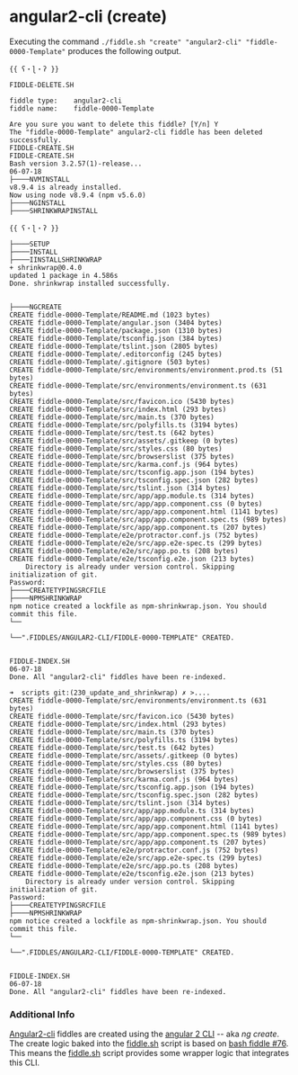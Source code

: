angular2-cli (create)
======

Executing the command `./fiddle.sh "create" "angular2-cli" "fiddle-0000-Template"` produces the following output.

    {{ ʕ・ɭ・ʔ }}
    
    FIDDLE-DELETE.SH
    
    fiddle type:	angular2-cli
    fiddle name:	fiddle-0000-Template
    
    Are you sure you want to delete this fiddle? [Y/n] Y
    The "fiddle-0000-Template" angular2-cli fiddle has been deleted successfully.
    FIDDLE-CREATE.SH
    FIDDLE-CREATE.SH
    Bash version 3.2.57(1)-release...
    06-07-18
    ├────NVMINSTALL
    v8.9.4 is already installed.
    Now using node v8.9.4 (npm v5.6.0)
    ├────NGINSTALL
    ├────SHRINKWRAPINSTALL
    
    {{ ʕ・ɭ・ʔ }}
    
    ├────SETUP
    ├────INSTALL
    ├────IINSTALLSHRINKWRAP
    + shrinkwrap@0.4.0
    updated 1 package in 4.586s
    Done. shrinkwrap installed successfully.
    
    
    ├────NGCREATE
    CREATE fiddle-0000-Template/README.md (1023 bytes)
    CREATE fiddle-0000-Template/angular.json (3404 bytes)
    CREATE fiddle-0000-Template/package.json (1310 bytes)
    CREATE fiddle-0000-Template/tsconfig.json (384 bytes)
    CREATE fiddle-0000-Template/tslint.json (2805 bytes)
    CREATE fiddle-0000-Template/.editorconfig (245 bytes)
    CREATE fiddle-0000-Template/.gitignore (503 bytes)
    CREATE fiddle-0000-Template/src/environments/environment.prod.ts (51 bytes)
    CREATE fiddle-0000-Template/src/environments/environment.ts (631 bytes)
    CREATE fiddle-0000-Template/src/favicon.ico (5430 bytes)
    CREATE fiddle-0000-Template/src/index.html (293 bytes)
    CREATE fiddle-0000-Template/src/main.ts (370 bytes)
    CREATE fiddle-0000-Template/src/polyfills.ts (3194 bytes)
    CREATE fiddle-0000-Template/src/test.ts (642 bytes)
    CREATE fiddle-0000-Template/src/assets/.gitkeep (0 bytes)
    CREATE fiddle-0000-Template/src/styles.css (80 bytes)
    CREATE fiddle-0000-Template/src/browserslist (375 bytes)
    CREATE fiddle-0000-Template/src/karma.conf.js (964 bytes)
    CREATE fiddle-0000-Template/src/tsconfig.app.json (194 bytes)
    CREATE fiddle-0000-Template/src/tsconfig.spec.json (282 bytes)
    CREATE fiddle-0000-Template/src/tslint.json (314 bytes)
    CREATE fiddle-0000-Template/src/app/app.module.ts (314 bytes)
    CREATE fiddle-0000-Template/src/app/app.component.css (0 bytes)
    CREATE fiddle-0000-Template/src/app/app.component.html (1141 bytes)
    CREATE fiddle-0000-Template/src/app/app.component.spec.ts (989 bytes)
    CREATE fiddle-0000-Template/src/app/app.component.ts (207 bytes)
    CREATE fiddle-0000-Template/e2e/protractor.conf.js (752 bytes)
    CREATE fiddle-0000-Template/e2e/src/app.e2e-spec.ts (299 bytes)
    CREATE fiddle-0000-Template/e2e/src/app.po.ts (208 bytes)
    CREATE fiddle-0000-Template/e2e/tsconfig.e2e.json (213 bytes)
        Directory is already under version control. Skipping initialization of git.
    Password:
    ├────CREATETYPINGSRCFILE
    ├────NPMSHRINKWRAP
    npm notice created a lockfile as npm-shrinkwrap.json. You should commit this file.
    └──
    
    └──".FIDDLES/ANGULAR2-CLI/FIDDLE-0000-TEMPLATE" CREATED.
    
    
    FIDDLE-INDEX.SH
    06-07-18
    Done. All "angular2-cli" fiddles have been re-indexed.
    
    ➜  scripts git:(230_update_and_shrinkwrap) ✗ >....
    CREATE fiddle-0000-Template/src/environments/environment.ts (631 bytes)
    CREATE fiddle-0000-Template/src/favicon.ico (5430 bytes)
    CREATE fiddle-0000-Template/src/index.html (293 bytes)
    CREATE fiddle-0000-Template/src/main.ts (370 bytes)
    CREATE fiddle-0000-Template/src/polyfills.ts (3194 bytes)
    CREATE fiddle-0000-Template/src/test.ts (642 bytes)
    CREATE fiddle-0000-Template/src/assets/.gitkeep (0 bytes)
    CREATE fiddle-0000-Template/src/styles.css (80 bytes)
    CREATE fiddle-0000-Template/src/browserslist (375 bytes)
    CREATE fiddle-0000-Template/src/karma.conf.js (964 bytes)
    CREATE fiddle-0000-Template/src/tsconfig.app.json (194 bytes)
    CREATE fiddle-0000-Template/src/tsconfig.spec.json (282 bytes)
    CREATE fiddle-0000-Template/src/tslint.json (314 bytes)
    CREATE fiddle-0000-Template/src/app/app.module.ts (314 bytes)
    CREATE fiddle-0000-Template/src/app/app.component.css (0 bytes)
    CREATE fiddle-0000-Template/src/app/app.component.html (1141 bytes)
    CREATE fiddle-0000-Template/src/app/app.component.spec.ts (989 bytes)
    CREATE fiddle-0000-Template/src/app/app.component.ts (207 bytes)
    CREATE fiddle-0000-Template/e2e/protractor.conf.js (752 bytes)
    CREATE fiddle-0000-Template/e2e/src/app.e2e-spec.ts (299 bytes)
    CREATE fiddle-0000-Template/e2e/src/app.po.ts (208 bytes)
    CREATE fiddle-0000-Template/e2e/tsconfig.e2e.json (213 bytes)
        Directory is already under version control. Skipping initialization of git.
    Password:
    ├────CREATETYPINGSRCFILE
    ├────NPMSHRINKWRAP
    npm notice created a lockfile as npm-shrinkwrap.json. You should commit this file.
    └──
    
    └──".FIDDLES/ANGULAR2-CLI/FIDDLE-0000-TEMPLATE" CREATED.
    
    
    FIDDLE-INDEX.SH
    06-07-18
    Done. All "angular2-cli" fiddles have been re-indexed.
 

### Additional Info

[Angular2-cli](../angular2-cli) fiddles are created using the [angular 2 CLI](https://cli.angular.io/) -- aka _ng create_. 
The create logic baked into the [fiddle.sh](../../scripts/fiddle.sh) script is based on [bash fiddle #76](../bash/fiddle-0076-Angular2CLI).  This means the [fiddle.sh](../../scripts/fiddle.sh) 
script provides some wrapper logic that integrates this CLI.
    
